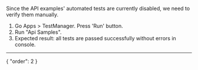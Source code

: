 Since the API examples' automated tests are currently disabled, we need to verify them manually.
1. Go Apps > TestManager. Press 'Run' button.
2. Run "Api Samples".
3. Expected result: all tests are passed successfully without errors in console.



---
{
  "order": 2
}